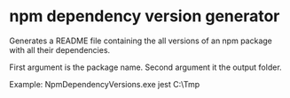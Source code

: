# npm dependency version generator

Generates a README file containing the all versions of an npm package with all their dependencies.

First argument is the package name. Second argument it the output folder.

Example: NpmDependencyVersions.exe jest C:\Tmp
